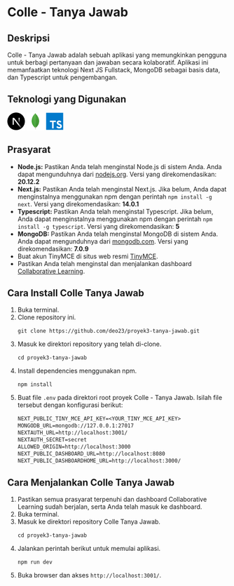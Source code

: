 
# Colle - Tanya Jawab

## Deskripsi
Colle - Tanya Jawab adalah sebuah aplikasi yang memungkinkan pengguna untuk berbagi pertanyaan dan jawaban secara kolaboratif. Aplikasi ini memanfaatkan teknologi Next JS Fullstack, MongoDB sebagai basis data, dan Typescript untuk pengembangan.

## Teknologi yang Digunakan
<p align="left">
  <img src="https://raw.githubusercontent.com/devicons/devicon/master/icons/nextjs/nextjs-original.svg" alt="Next JS" width="40" height="40"/>
  <img src="https://raw.githubusercontent.com/devicons/devicon/master/icons/mongodb/mongodb-original.svg" alt="MongoDB" width="40" height="40"/>
  <img src="https://raw.githubusercontent.com/devicons/devicon/master/icons/typescript/typescript-original.svg" alt="Typescript" width="40" height="40"/>
</p>

## Prasyarat
- **Node.js:** Pastikan Anda telah menginstal Node.js di sistem Anda. Anda dapat mengunduhnya dari [nodejs.org](https://nodejs.org/). Versi yang direkomendasikan: **20.12.2**
- **Next.js:** Pastikan Anda telah menginstal Next.js. Jika belum, Anda dapat menginstalnya menggunakan npm dengan perintah `npm install -g next`. Versi yang direkomendasikan: **14.0.1**
- **Typescript:** Pastikan Anda telah menginstal Typescript. Jika belum, Anda dapat menginstalnya menggunakan npm dengan perintah `npm install -g typescript`. Versi yang direkomendasikan: **5**
- **MongoDB:** Pastikan Anda telah menginstal MongoDB di sistem Anda. Anda dapat mengunduhnya dari [mongodb.com](https://www.mongodb.com/try/download/community). Versi yang direkomendasikan: **7.0.9**
- Buat akun TinyMCE di situs web resmi [TinyMCE](https://www.tiny.cloud/).
- Pastikan Anda telah menginstal dan menjalankan dashboard [Collaborative Learning](https://github.com/farizibnu/collaborative-learning).

## Cara Install Colle Tanya Jawab
1. Buka terminal.
2. Clone repository ini.
   ```
   git clone https://github.com/deo23/proyek3-tanya-jawab.git
   ```
3. Masuk ke direktori repository yang telah di-clone.
   ```
   cd proyek3-tanya-jawab
   ```
4. Install dependencies menggunakan npm.
   ```
   npm install
   ```
5. Buat file `.env` pada direktori root proyek Colle - Tanya Jawab. Isilah file tersebut dengan konfigurasi berikut:
    ```
    NEXT_PUBLIC_TINY_MCE_API_KEY=<YOUR_TINY_MCE_API_KEY>
    MONGODB_URL=mongodb://127.0.0.1:27017
    NEXTAUTH_URL=http://localhost:3001/
    NEXTAUTH_SECRET=secret
    ALLOWED_ORIGIN=http://localhost:3000
    NEXT_PUBLIC_DASHBOARD_URL=http://localhost:8080
    NEXT_PUBLIC_DASHBOARDHOME_URL=http://localhost:3000/
    ```

## Cara Menjalankan Colle Tanya Jawab
1. Pastikan semua prasyarat terpenuhi dan dashboard Collaborative Learning sudah berjalan, serta Anda telah masuk ke dashboard.
2. Buka terminal.
3. Masuk ke direktori repository Colle Tanya Jawab.
   ```
   cd proyek3-tanya-jawab
   ```
4. Jalankan perintah berikut untuk memulai aplikasi.
   ```
   npm run dev
   ```
5. Buka browser dan akses `http://localhost:3001/`.



